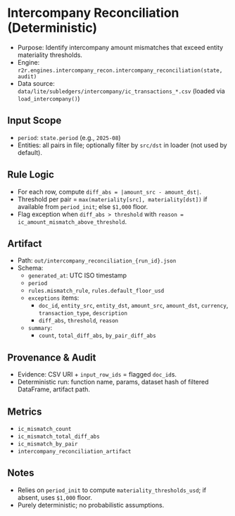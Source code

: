 # Intercompany Reconciliation (Deterministic)

- Purpose: Identify intercompany amount mismatches that exceed entity materiality thresholds.
- Engine: `r2r.engines.intercompany_recon.intercompany_reconciliation(state, audit)`
- Data source: `data/lite/subledgers/intercompany/ic_transactions_*.csv` (loaded via `load_intercompany()`)

## Input Scope

- `period`: `state.period` (e.g., `2025-08`)
- Entities: all pairs in file; optionally filter by `src/dst` in loader (not used by default).

## Rule Logic

- For each row, compute `diff_abs = |amount_src - amount_dst|`.
- Threshold per pair = `max(materiality[src], materiality[dst])` if available from `period_init`; else `$1,000` floor.
- Flag exception when `diff_abs > threshold` with `reason = ic_amount_mismatch_above_threshold`.

## Artifact

- Path: `out/intercompany_reconciliation_{run_id}.json`
- Schema:
  - `generated_at`: UTC ISO timestamp
  - `period`
  - `rules.mismatch_rule`, `rules.default_floor_usd`
  - `exceptions` items:
    - `doc_id`, `entity_src`, `entity_dst`, `amount_src`, `amount_dst`, `currency`, `transaction_type`, `description`
    - `diff_abs`, `threshold`, `reason`
  - `summary`:
    - `count`, `total_diff_abs`, `by_pair_diff_abs`

## Provenance & Audit

- Evidence: CSV URI + `input_row_ids` = flagged `doc_id`s.
- Deterministic run: function name, params, dataset hash of filtered DataFrame, artifact path.

## Metrics

- `ic_mismatch_count`
- `ic_mismatch_total_diff_abs`
- `ic_mismatch_by_pair`
- `intercompany_reconciliation_artifact`

## Notes

- Relies on `period_init` to compute `materiality_thresholds_usd`; if absent, uses `$1,000` floor.
- Purely deterministic; no probabilistic assumptions.
